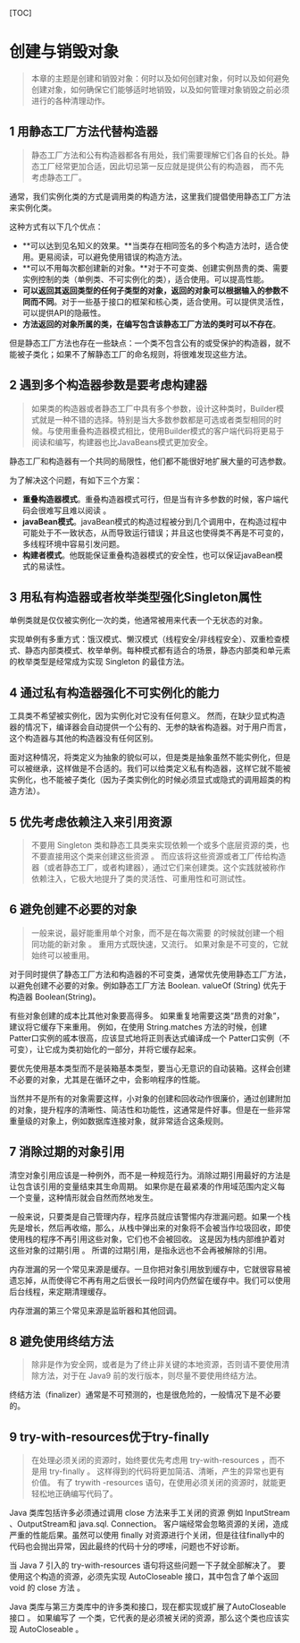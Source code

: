 [TOC]

# 创建与销毁对象

> 本章的主题是创建和销毁对象：何时以及如何创建对象，何时以及如何避免创建对象，如何确保它们能够适时地销毁，以及如何管理对象销毁之前必须进行的各种清理动作。 

## 1 用静态工厂方法代替构造器

> 静态工厂方法和公有构造器都各有用处，我们需要理解它们各自的长处。静态工厂经常更加合适，因此切忌第一反应就是提供公有的构造器， 而不先考虑静态工厂。

通常，我们实例化类的方式是调用类的构造方法，这里我们提倡使用静态工厂方法来实例化类。

这种方式有以下几个优点：

+ **可以达到见名知义的效果。**当类存在相同签名的多个构造方法时，适合使用。更易阅读，可以避免使用错误的构造方法。
+ **可以不用每次都创建新的对象。**对于不可变类、创建实例昂贵的类、需要实例控制的类（单例类、不可实例化的类），适合使用。可以提高性能。
+ **可以返回其返回类型的任何子类型的对象，返回的对象可以根据输入的参数不同而不同**。对于一些基于接口的框架和核心类，适合使用。可以提供灵活性，可以提供API的隐蔽性。
+ **方法返回的对象所属的类，在编写包含该静态工厂方法的类时可以不存在**。

但是静态工厂方法也存在一些缺点：一个类不包含公有的或受保护的构造器，就不能被子类化；如果不了解静态工厂的命名规则，将很难发现这些方法。

## 2 遇到多个构造器参数是要考虑构建器

> 如果类的构造器或者静态工厂中具有多个参数，设计这种类时，Builder模式就是一种不错的选择。特别是当大多数参数都是可选或者类型相同的时候。与使用重叠构造器模式相比，使用Builder模式的客户端代码将更易于阅读和编写，构建器也比JavaBeans模式更加安全。

静态工厂和构造器有一个共同的局限性，他们都不能很好地扩展大量的可选参数。

为了解决这个问题，有如下三个方案：

+ **重叠构造器模式**。重叠构造器模式可行，但是当有许多参数的时候，客户端代码会很难写且难以阅读 。
+ **javaBean模式**。javaBean模式的构造过程被分到几个调用中，在构造过程中可能处于不一致状态，从而导致运行错误；并且这也使得类不再是不可变的，多线程环境中容易引发问题。
+ **构建者模式**。他既能保证重叠构造器模式的安全性，也可以保证javaBean模式的易读性。

## 3 用私有构造器或者枚举类型强化Singleton属性

单例类就是仅仅被实例化一次的类，他通常被用来代表一个无状态的对象。

实现单例有多重方式：饿汉模式、懒汉模式（线程安全/非线程安全）、双重检查模式、静态内部类模式、枚举单例。每种模式都有适合的场景，静态内部类和单元素的枚举类型是经常成为实现 Singleton 的最佳方法。

## 4 通过私有构造器强化不可实例化的能力

工具类不希望被实例化，因为实例化对它没有任何意义。 然而，在缺少显式构造器的情况下，编译器会自动提供一个公有的、无参的缺省构造器。对于用户而言，这个构造器与其他的构造器没有任何区别。

面对这种情况，将类定义为抽象的貌似可以，但是类是抽象虽然不能实例化，但是可以被继承，这样做是不合适的。我们可以给类定义私有构造器，这样它就不能被实例化，也不能被子类化（因为子类实例化的时候必须显式或隐式的调用超类的构造方法）。 

## 5 优先考虑依赖注入来引用资源

> 不要用 Singleton 类和静态工具类来实现依赖一个或多个底层资源的类，也不要直接用这个类来创建这些资源 。 而应该将这些资源或者工厂传给构造器（或者静态工厂，或者构建器），通过它们来创建类。这个实践就被称作依赖注入，它极大地提升了类的灵活性、可重用性和可测试性。

## 6 避免创建不必要的对象

> 一般来说，最好能重用单个对象，而不是在每次需要 的时候就创建一个相同功能的新对象 。 重用方式既快速，又流行。 如果对象是不可变的，它就始终可以被重用。

对于同时提供了静态工厂方法和构造器的不可变类，通常优先使用静态工厂方法，以避免创建不必要的对象。例如静态工厂方法 Boolean. valueOf (String) 优先于构造器 Boolean(String)。

有些对象创建的成本比其他对象要高得多。 如果重复地需要这类“昂贵的对象”，建议将它缓存下来重用。 例如，在使用 String.matches 方法的时候，创建 Patter口实例的戚本很高，应该显式地将正则表达式编译成一个 Patter口实例（不可变），让它成为类初始化的一部分，并将它缓存起来。

要优先使用基本类型而不是装箱基本类型，要当心无意识的自动装箱。这样会创建不必要的对象，尤其是在循环之中，会影响程序的性能。

当然并不是所有的对象需要这样，小对象的创建和回收动作很廉价，通过创建附加的对象，提升程序的清晰性、简洁性和功能性，这通常是件好事。但是在一些非常重量级的对象上，例如数据库连接对象，就非常适合这条规则。

## 7 消除过期的对象引用

清空对象引用应该是一种例外，而不是一种规范行为。消除过期引用最好的方法是让包含该引用的变量结束其生命周期。 如果你是在最紧凑的作用域范围内定义每一个变量，这种情形就会自然而然地发生。

一般来说，只要类是自己管理内存，程序员就应该警惕内存泄漏问题。如果一个栈先是增长，然后再收缩，那么，从栈中弹出来的对象将不会被当作垃圾回收，即使使用栈的程序不再引用这些对象，它们也不会被回收。 这是因为栈内部维护着对这些对象的过期引用 。 所谓的过期引用，是指永远也不会再被解除的引用。

内存泄漏的另一个常见来源是缓存。一旦你把对象引用放到缓存中，它就很容易被遗忘掉，从而使得它不再有用之后很长一段时间内仍然留在缓存中。我们可以使用后台线程，来定期清理缓存。

内存泄漏的第三个常见来源是监昕器和其他回调。 

## 8 避免使用终结方法

> 除非是作为安全网，或者是为了终止非关键的本地资源，否则请不要使用清除方法，对于在 Java9 前的发行版本，则尽量不要使用终结方法。

终结方法（finalizer）通常是不可预测的，也是很危险的，一般情况下是不必要的。  

## 9 try-with-resources优于try-finally

> 在处理必须关闭的资源时，始终要优先考虑用 try-with-resources ，而不是用 try-finally 。 这样得到的代码将更加简洁、清晰，产生的异常也更有价值。 有了 trywith -resources 语句，在使用必须关闭的资源时，就能更轻松地正确编写代码了。 

Java 类库包括许多必须通过调用 close 方法来手工关闭的资源 例如 InputStream 、OutputStream和 java.sql. Connection。 客户端经常会忽略资源的关闭，造成严重的性能后果。虽然可以使用 finally 对资源进行个关闭，但是往往finally中的代码也会抛出异常，因此最终的代码十分的啰嗦，问题也不好诊断。

当 Java 7 引入的 try-with-resources 语句将这些问题一下子就全部解决了。 要使用这个构造的资源，必须先实现 AutoCloseable 接口，其中包含了单个返回 void 的 close 方法 。

Java 类库与第三方类库中的许多类和接口，现在都实现或扩展了AutoCloseable 接口 。 如果编写了 一个类，它代表的是必须被关闭的资源，那么这个类也应该实现 AutoCloseable 。  

